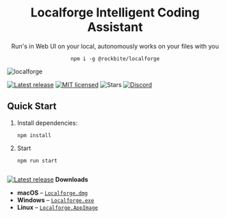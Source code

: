 <h1 align="center">Localforge Intelligent Coding Assistant</h1>
<p align="center">Run's in Web UI on your local, autonomously works on your files with you</p>

<p align="center"><code>npm i -g @rockbite/localforge</code></p>

![localforge](https://github.com/user-attachments/assets/94966e7c-0f9b-440a-b76d-f9e3cf53314b)


[![Latest release](https://img.shields.io/github/v/release/rockbite/localforge)](https://github.com/rockbite/localforge/releases)
[![MIT licensed](https://img.shields.io/badge/license-MIT-blue.svg)](LICENSE)
![Stars](https://img.shields.io/github/stars/rockbite/localforge?style=social)
[![Discord](https://img.shields.io/discord/123456789012345678?label=chat&logo=discord&logoColor=white&style=for-the-badge)](https://discord.gg/KJrTd6cw8D)

## Quick Start

1. Install dependencies:
   ```
   npm install

2. Start
   ```
   npm run start


[![Latest release](https://img.shields.io/github/v/release/rockbite/localforge)](https://github.com/rockbite/localforge/releases)
**Downloads**

* **macOS** – [`Localforge.dmg`](https://github.com/rockbite/localforge/releases/latest/download/Localforge.dmg)
* **Windows** – [`Localforge.exe`](https://github.com/rockbite/localforge/releases/latest/download/Localforge%20Setup.exe)
* **Linux** – [`Localforge.AppImage`](https://github.com/rockbite/localforge/releases/latest/download/Localforge.AppImage)



